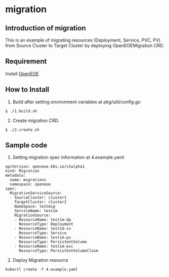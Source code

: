 # migration

## Introduction of migration

This is an example of migrating resources (Deployment, Service, PVC, PV) from Source Cluster to Target Cluster by deploying OpenEOEMigration CRD.

## Requirement
Install [OpenEOE](https://github.com/openeoe/Public_OpenEOE)


## How to Install
1. Build after setting environment variables at pkg/util/config.go
```
$ ./1.build.sh
```

2. Create migration CRD. 
```
$ ./2.create.sh
```

## Sample code

1. Setting migration spec information at 4.example.yaml
```
apiVersion: openeoe.k8s.io/v1alpha1
kind: Migration
metadata:
  name: migrations
  namespace: openeoe
spec:
  MigrationServiceSource:
  - SourceCluster: cluster1
    TargetCluster: cluster2
    NameSpace: testmig
    ServiceName: testim
    MigrationSource:
    - ResourceName: testim-dp
      ResourceType: Deployment
    - ResourceName: testim-sv
      ResourceType: Service
    - ResourceName: testim-pv
      ResourceType: PersistentVolume
    - ResourceName: testim-pvc
      ResourceType: PersistentVolumeClaim
```

2.  Deploy Migration resource 
```
kubectl create -f 4.example.yaml
```

